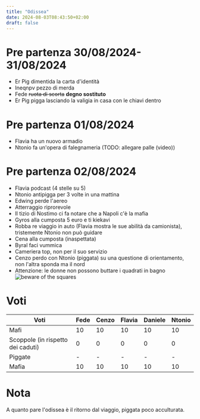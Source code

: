```yaml
---
title: "Odissea"
date: 2024-08-03T08:43:50+02:00
draft: false
---
```

# Pre partenza 30/08/2024-31/08/2024
- Er Pig dimentida la carta d'identità
- Ineqnpv pezzo di merda
- Fede <s>ruota di scorta</s> **degno sostituto**
- Er Pig pigga lasciando la valigia in casa con le chiavi dentro
# Pre partenza 01/08/2024
- Flavia ha un nuovo armadio
- Ntonio fa un'opera di falegnameria (TODO: allegare palle (video))
# Pre partenza 02/08/2024
- Flavia podcast (4 stelle su 5)
- Ntonio antipigga per 3 volte in una mattina
- Edwing perde l'aereo
- Atterraggio riprorevole
- Il tizio di Nostimo ci fa notare che a Napoli c'è la mafia
- Gyros alla cumposta 5 euro e ti kiekavi
- Robba re viaggio in auto (Flavia mostra le sue abilità da camionista), tristemente Ntonio non può guidare
- Cena alla cumposta (inaspettata)
- Byral faci vummica
- Cameriera top, non per il suo servizio
- Cenzo perdo con Ntonio (piggata) su una questione di orientamento, non l'altra sponda ma il nord
- Attenzione: le donne non possono buttare i quadrati in bagno 
![beware of the squares](/images/divieto_quadrati.jpeg)
# Voti
 | Voti                              | Fede | Cenzo | Flavia | Daniele | Ntonio |
 |-----------------------------------|------|-------|--------|---------|--------|
 | Mafi                              | 10   | 10    | 10     | 10      | 10     |
 | Scoppole (in rispetto dei caduti) | 0    | 0     | 0      | 0       | 0      |
 | Piggate                           | -    | -     | -      | -       | -      |
 | Mafia                             | 10   | 10    | 10     | 10      | 10     |
# Nota
A quanto pare l'odissea è il ritorno dal viaggio, piggata poco acculturata.
